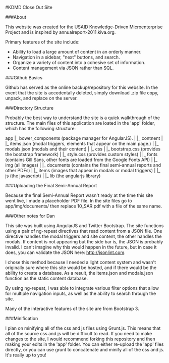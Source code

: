 #KDMD Close Out Site

###About

This website was created for the USAID Knowledge-Driven Microenterprise Project and is inspired by annualreport-2011.kiva.org.

Primary features of the site include:

* Ability to load a large amount of content in an orderly manner.
* Navigation in a sidebar, "next" buttons, and search.
* Organize a variety of content into a cohesive set of information.
* Content management via JSON rather than SQL.

###Github Basics

Github has served as the online backup/repository for this website. In the event that the site is accedentally deleted, simply download .zip file copy, unpack, and replace on the server.

###Directory Structure

Probably the best way to understand the site is a quick walkthrough of the structure. The main files of this application are loated in the 'app' folder, which has the following structure:

app
  |_ bower_components (package manager for AngularJS).
  |
  |_ contnent
  |   |_ items.json (modal triggers, elements that appear on the main page.)
  |   |_ modals.json (modals and their content)
  |
  |_ css
  |   |_ bootstrap.css (provides the bootstrap framework)
  |   |_ style.css (provides custom styles)
  |
  |_ fonts (contains Gill Sans, other fonts are loaded from the Google Fonts API)
  |
  |_ img (all images)
  |   |_ documents (contains the final semi-annual reports and other PDFs)
  |   |_ items (images that appear in modals or modal triggers)
  |
  |_ js (the javascript)
  |
  |_ lib (the angularjs library)
  
  
###Uploading the Final Semi-Annual Report

Because the final Semi-Annual Report wasn't ready at the time this site went live, I made a placeholder PDF file. In the site files go to app/img/documents/ then replace 10_SAR.pdf with a file of the same name.

###Other notes for Dan

This site was built using AngularJS and Twitter Bootstrap. The site functions using a pair of ng-repeat directives that read content from a JSON file. One directive handles the modal triggers and site content, the other handles the modals. If content is not appearing but the side bar is, the JSON is probably invalid. I can't imagine why this would happen in the future, but in case it does, you can validate the JSON here: http://jsonlint.com.

I chose this method because I needed a light content system and wasn't originally sure where this site would be hosted, and if there would be the ability to create a database. As a result, the items.json and modals.json function as the static content database.

By using ng-repeat, I was able to integrate various filter options that allow for multiple navigation inputs, as well as the ability to search through the site.

Many of the interactive features of the site are from Bootstrap 3.

###Minification

I plan on minifying all of the css and js files using Grunt.js. This means that all of the source css and js will be difficult to read. If you need to make changes to the site, I would recommend forking this repository and then making your edits in the 'app' folder. You can either re-upload the 'app' files directly, or you can use grunt to concatenate and minify all of the css and js. It's really up to you!
